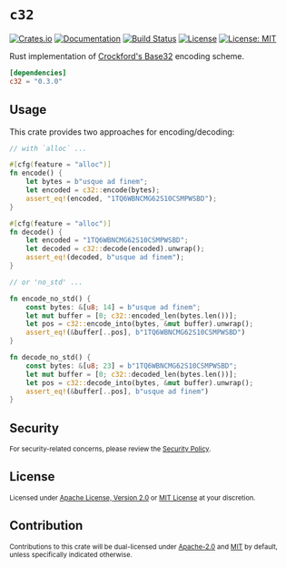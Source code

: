 `c32`
===============

[![Crates.io](https://img.shields.io/crates/v/c32.svg)][Crates.io]
[![Documentation](https://docs.rs/c32/badge.svg)][Docs.rs]
[![Build Status](https://img.shields.io/github/actions/workflow/status/52/c32/rust.yml?branch=master)][Workflow]
[![License](https://img.shields.io/badge/License-Apache%202.0-blue.svg)][License-Apache]
[![License: MIT](https://img.shields.io/badge/License-MIT-yellow.svg)][License-MIT]

Rust implementation of [Crockford's Base32][Crockford] encoding scheme.

```toml
[dependencies]
c32 = "0.3.0"
```

## Usage

This crate provides two approaches for encoding/decoding:

```rust
// with `alloc` ...

#[cfg(feature = "alloc")]
fn encode() {
    let bytes = b"usque ad finem";
    let encoded = c32::encode(bytes);
    assert_eq!(encoded, "1TQ6WBNCMG62S10CSMPWSBD");
}

#[cfg(feature = "alloc")]
fn decode() {
    let encoded = "1TQ6WBNCMG62S10CSMPWSBD";
    let decoded = c32::decode(encoded).unwrap();
    assert_eq!(decoded, b"usque ad finem");
}

// or 'no_std' ...

fn encode_no_std() {
    const bytes: &[u8; 14] = b"usque ad finem";
    let mut buffer = [0; c32::encoded_len(bytes.len())];
    let pos = c32::encode_into(bytes, &mut buffer).unwrap();
    assert_eq!(&buffer[..pos], b"1TQ6WBNCMG62S10CSMPWSBD")
}

fn decode_no_std() {
    const bytes: &[u8; 23] = b"1TQ6WBNCMG62S10CSMPWSBD";
    let mut buffer = [0; c32::decoded_len(bytes.len())];
    let pos = c32::decode_into(bytes, &mut buffer).unwrap();
    assert_eq!(&buffer[..pos], b"usque ad finem")
}
```

## Security

<sup>
For security-related concerns, please review the <a href="SECURITY.md">Security Policy</a>.
</sup>

## License

<sup>
Licensed under <a href="LICENSE-APACHE">Apache License, Version 2.0</a> or <a href="LICENSE-MIT">MIT License</a> at your discretion.
</sup>

## Contribution

<sup>
Contributions to this crate will be dual-licensed under <a href="LICENSE-APACHE">Apache-2.0</a> and <a href="LICENSE-MIT">MIT</a> by default, unless specifically indicated otherwise.
</sup>

[Crates.io]: https://crates.io/crates/c32
[Docs.rs]: https://docs.rs/c32
[Workflow]: https://github.com/52/c32/actions
[License-Apache]: https://opensource.org/licenses/Apache-2.0
[License-MIT]: https://opensource.org/licenses/MIT
[Crockford]: https://www.crockford.com/base32.html
